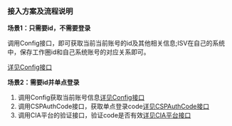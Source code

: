 ### 接入方案及流程说明
**场景1：只需要id，不需要登录**

调用Config接口，即可获取当前当前账号的id及其他相关信息;ISV在自己的系统中，保存工作圈id和自己系统账号的对应关系即可。

[详见Config接口](./native/interfaces/Config.md)


**场景2：需要id并单点登录**
1. 调用Config获取当前账号信息[详见Config接口](./native/interfaces/Config.md)
2. 调用CSPAuthCode接口，获取单点登录code[详见CSPAuthCode接口](./native/interfaces/CSPAuthCode.md)
3. 调用CIA平台的验证接口，验证code是否有效[详见CIA平台接口](./)